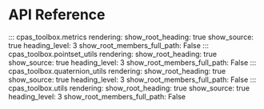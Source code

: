 # API Reference
::: cpas_toolbox.metrics
    rendering:
      show_root_heading: true
      show_source: true
      heading_level: 3
      show_root_members_full_path: False
::: cpas_toolbox.pointset_utils
    rendering:
      show_root_heading: true
      show_source: true
      heading_level: 3
      show_root_members_full_path: False
::: cpas_toolbox.quaternion_utils
    rendering:
      show_root_heading: true
      show_source: true
      heading_level: 3
      show_root_members_full_path: False
::: cpas_toolbox.utils
    rendering:
      show_root_heading: true
      show_source: true
      heading_level: 3
      show_root_members_full_path: False
